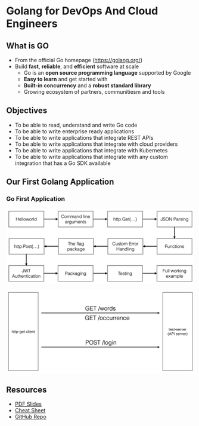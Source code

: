 # Golang for DevOps And Cloud Engineers

## What is GO

- From the official Go homepage (https://golang.org/)
- Build **fast**, **reliable**, and **efficient** software at scale
    - Go is an **open source programming language** supported by Google
    - **Easy to learn** and get started with
    - **Built-in concurrency** and a **robust standard library**
    - Growing ecosystem of partners, communitiesm and tools


## Objectives

- To be able to read, understand and write Go code
- To be able to write enterprise ready applications
- To be able to write applications that integrate REST APIs
- To be able to write applications that integrate with cloud providers
- To be able to write applications that integrate with Kubernetes
- To be able to write applications that integrate with any custom integration that has a Go SDK available

## Our First Golang Application

### Go First Application

![Go First Application](.github/images/go-first-application.png)

![HTTP-get clinet](.github/images/http-get-client.png)

## Resources

- [PDF Slides](.github/pdf/Golang-for-DevOps-and-Cloud-Engineers.pdf)
- [Cheat Sheet](.github/pdf/Go-cheatsheet-2022-11-16.pdf)
- [GitHub Repo](https://github.com/wardviaene/golang-for-devops-course)
